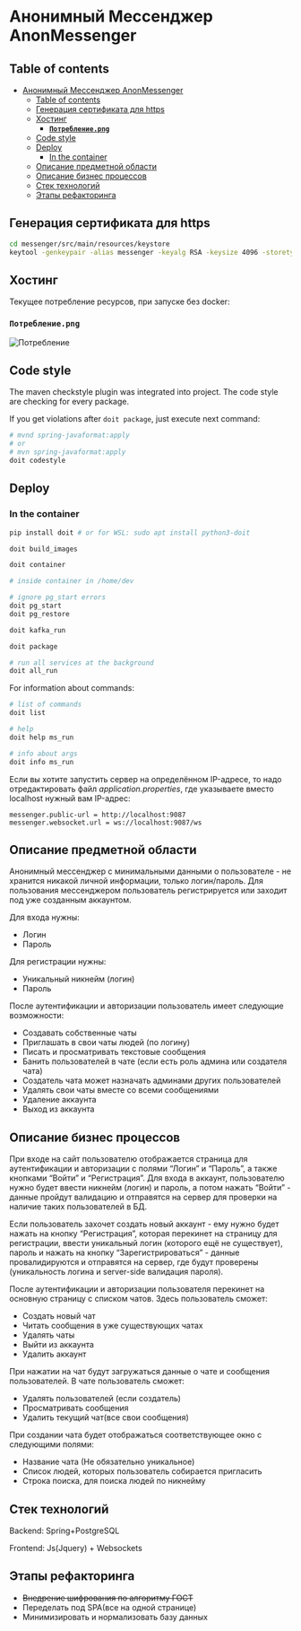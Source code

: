 # Анонимный Мессенджер AnonMessenger

## Table of contents

- [Анонимный Мессенджер AnonMessenger](#анонимный-мессенджер-anonmessenger)
  - [Table of contents](#table-of-contents)
  - [Генерация сертификата для https](#генерация-сертификата-для-https)
  - [Хостинг](#хостинг)
    - [**`Потребление.png`**](#потреблениеpng)
  - [Code style](#code-style)
  - [Deploy](#deploy)
    - [In the container](#in-the-container)
  - [Описание предметной области](#описание-предметной-области)
  - [Описание бизнес процессов](#описание-бизнес-процессов)
  - [Стек технологий](#стек-технологий)
  - [Этапы рефакторинга](#этапы-рефакторинга)

## Генерация сертификата для https

```bash
cd messenger/src/main/resources/keystore
keytool -genkeypair -alias messenger -keyalg RSA -keysize 4096 -storetype PKCS12 -keystore messenger.p12 -validity 365
```

## Хостинг

Текущее потребление ресурсов, при запуске без docker:

### **`Потребление.png`**

![Потребление](tests/Потребление.png)

## Code style

The maven checkstyle plugin was integrated into project.
The code style are checking for every package.

If you get violations after `doit package`, just execute next command:

```bash
# mvnd spring-javaformat:apply
# or 
# mvn spring-javaformat:apply
doit codestyle
```

## Deploy

### In the container

```bash
pip install doit # or for WSL: sudo apt install python3-doit

doit build_images

doit container

# inside container in /home/dev

# ignore pg_start errors
doit pg_start
doit pg_restore

doit kafka_run

doit package

# run all services at the background 
doit all_run
```

For information about commands:

```bash
# list of commands
doit list

# help
doit help ms_run

# info about args
doit info ms_run
```

Если вы хотите запустить сервер на определённом IP-адресе, то надо отредактировать файл *application.properties*, где указываете вместо localhost нужный вам IP-адрес:

```text
messenger.public-url = http://localhost:9087
messenger.websocket.url = ws://localhost:9087/ws
```

## Описание предметной области

Анонимный мессенджер с минимальными данными о пользователе - не хранится никакой личной информации, только логин/пароль. Для пользования мессенджером пользователь регистрируется или заходит под уже созданным аккаунтом.

Для входа нужны:

- Логин
- Пароль

Для регистрации нужны:

- Уникальный никнейм (логин)
- Пароль

После аутентификации и авторизации пользователь имеет следующие возможности:

- Создавать собственные чаты
- Приглашать в свои чаты людей (по логину)
- Писать и просматривать текстовые сообщения
- Банить пользователей в чате (если есть роль админа или создателя чата)
- Создатель чата может назначать админами других пользователей
- Удалять свои чаты вместе со всеми сообщениями
- Удаление аккаунта
- Выход из аккаунта

## Описание бизнес процессов

При входе на сайт пользователю отображается страница для аутентификации и авторизации с полями “Логин” и “Пароль”, а также кнопками “Войти” и “Регистрация”.
Для входа в аккаунт, пользователю нужно будет ввести никнейм (логин) и пароль, а потом нажать “Войти” - данные пройдут валидацию и отправятся на сервер для проверки на наличие таких пользователей в БД.

Если пользователь захочет создать новый аккаунт - ему нужно будет нажать на кнопку “Регистрация”, которая перекинет на страницу для регистрации, ввести уникальный логин (которого ещё не существует), пароль и нажать на кнопку “Зарегистрироваться” - данные провалидируются и отправятся на сервер, где будут проверены (уникальность логина и server-side валидация пароля).

После аутентификации и авторизации пользователя перекинет на основную страницу с списком чатов. Здесь пользователь сможет:

- Создать новый чат
- Читать сообщения в уже существующих чатах
- Удалять чаты
- Выйти из аккаунта
- Удалить аккаунт

При нажатии на чат будут загружаться данные о чате и сообщения пользователей.
В чате пользователь сможет:

- Удалять пользователей (если создатель)
- Просматривать сообщения
- Удалить текущий чат(все свои сообщения)

При создании чата будет отображаться соответствующее окно с следующими полями:

- Название чата (Не обязательно уникальное)
- Список людей, которых пользователь собирается пригласить
- Строка поиска, для поиска людей по никнейму

## Стек технологий

Backend: Spring+PostgreSQL

Frontend: Js(Jquery) + Websockets

## Этапы рефакторинга

- <strike>Внедрение шифрования по алгоритму ГОСТ</strike>
- Переделать под SPA(все на одной странице)
- Минимизировать и нормализовать базу данных
